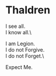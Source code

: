 
# Thaldren

I see all.\
I know all.\

I am Legion.\
I do not Forgive.\
I do not Forget.\

Expect Me.
